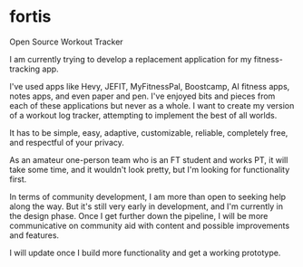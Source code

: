 # fortis
Open Source Workout Tracker

I am currently trying to develop a replacement application for my fitness-tracking app.

I've used apps like Hevy, JEFIT, MyFitnessPal, Boostcamp, AI fitness apps, notes apps, and even paper and pen. I've enjoyed bits and pieces from each of these applications but never as a whole. I want to create my version of a workout log tracker, attempting to implement the best of all worlds.  

It has to be simple, easy, adaptive, customizable, reliable, completely free, and respectful of your privacy.

As an amateur one-person team who is an FT student and works PT, it will take some time, and it wouldn't look pretty, but I'm looking for functionality first.

In terms of community development, I am more than open to seeking help along the way. But it's still very early in development, and I'm currently in the design phase. Once I get further down the pipeline, I will be more communicative on community aid with content and possible improvements and features.

I will update once I build more functionality and get a working prototype.
